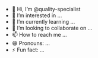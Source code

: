 - 👋 Hi, I’m @quality-specialist
- 👀 I’m interested in ...
- 🌱 I’m currently learning ...
- 💞️ I’m looking to collaborate on ...
- 📫 How to reach me ...
- 😄 Pronouns: ...
- ⚡ Fun fact: ...

<!---
quality-specialist/quality-specialist is a ✨ special ✨ repository because its `README.md` (this file) appears on your GitHub profile.
You can click the Preview link to take a look at your changes.
--->
